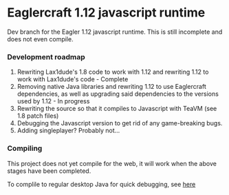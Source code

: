 # Eaglercraft 1.12 javascript runtime

Dev branch for the Eagler 1.12 javascript runtime. This is still incomplete and does not even compile. 

### Development roadmap
1) Rewriting Lax1dude's 1.8 code to work with 1.12 and rewriting 1.12 to work with Lax1dude's code - Complete
2) Removing native Java libraries and rewriting 1.12 to use Eaglercraft dependencies, as well as upgrading said dependencies to the versions used by 1.12 - In progress
3) Rewriting the source so that it compiles to Javascript with TeaVM (see 1.8 patch files)
4) Debugging the Javascript version to get rid of any game-breaking bugs.
5) Adding singleplayer? Probably not...

### Compiling
This project does not yet compile for the web, it will work when the above stages have been completed.

To complile to regular desktop Java for quick debugging, see [here](https://github.com/catfoolyou/Eaglercraft-1.12/tree/main)
